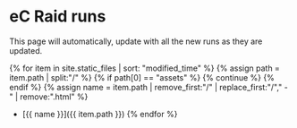 ---
---

# eC Raid runs

This page will automatically, update with all the new runs as they are updated.

{% for item in site.static_files | sort: "modified_time"  %}
  {% assign path = item.path | split:"/" %}
  {% if path[0] == "assets" %}
    {% continue %}
  {% endif %}
  {% assign name = item.path | remove_first:"/" | replace_first:"/"," - " | remove:".html" %}
 * [{{ name }}]({{ item.path }})
{% endfor %}
